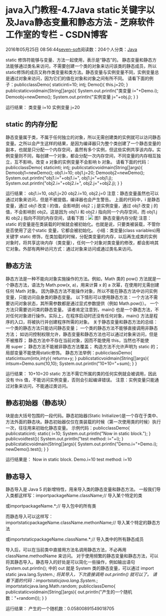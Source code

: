 
# java入门教程-4.7Java static关键字以及Java静态变量和静态方法 -  芝麻软件工作室的专栏 - CSDN博客


2016年05月25日 08:56:44[seven-soft](https://me.csdn.net/softn)阅读数：204个人分类：[Java																](https://blog.csdn.net/softn/article/category/6242590)



static 修饰符能够与变量、方法一起使用，表示是“静态”的。
静态变量和静态方法能够通过类名来访问，不需要创建一个类的对象来访问该类的静态成员，所以static修饰的成员又称作类变量和类方法。静态变量与实例变量不同，实例变量总是通过对象来访问，因为它们的值在对象和对象之间有所不同。
请看下面的例子：publicclassDemo{
staticinti=10;
intj;
Demo(){
this.j=20;
}
publicstaticvoidmain(String[]args){
System.out.println("类变量 i="+Demo.i);
Demoobj=newDemo();
System.out.println("实例变量 j="+obj.j);
}
}

运行结果：
类变量 i=10
实例变量 j=20
## static 的内存分配
静态变量属于类，不属于任何独立的对象，所以无需创建类的实例就可以访问静态变量。之所以会产生这样的结果，是因为编译器只为整个类创建了一个静态变量的副本，也就是只分配一个内存空间，虽然有多个实例，但这些实例共享该内存。实例变量则不同，每创建一个对象，都会分配一次内存空间，不同变量的内存相互独立，互不影响，改变
 a 对象的实例变量不会影响 b 对象。
请看下面的代码：publicclassDemo{
staticinti;
intj;
publicstaticvoidmain(String[]args){
Demoobj1=newDemo();
obj1.i=10;
obj1.j=20;
Demoobj2=newDemo();
System.out.println("obj1.i="+obj1.i+", obj1.j="+obj1.j);
System.out.println("obj2.i="+obj2.i+", obj2.j="+obj2.j);
}
}

运行结果：
obj1.i=10, obj1.j=20
obj2.i=10, obj2.j=0
注意：静态变量虽然也可以通过对象来访问，但是不被提倡，编译器也会产生警告。
上面的代码中，i 是静态变量，通过 obj1 改变 i 的值，会影响到 obj2；j 是实例变量，通过 obj1 改变 j 的值，不会影响到 obj2。这是因为 obj1.i 和 obj2.i 指向同一个内存空间，而 obj1.j
 和 obj2.j 指向不同的内存空间，请看下图：![](http://www.weixueyuan.net/uploads/allimg/150103/8-150103095602439.png)
图1  静态变量内存分配
注意：static 的变量是在类装载的时候就会被初始化。也就是说，只要类被装载，不管你是否使用了这个static 变量，它都会被初始化。
小结：类变量(class variables)用关键字 static 修饰，在类加载的时候，分配类变量的内存，以后再生成类的实例对象时，将共享这块内存（类变量），任何一个对象对类变量的修改，都会影响其它对象。外部有两种访问方式：通过对象来访问或通过类名来访问。
## 静态方法
静态方法是一种不能向对象实施操作的方法。例如，Math 类的 pow() 方法就是一个静态方法，语法为 Math.pow(x, a)，用来计算 x 的 a 次幂，在使用时无需创建任何 Math 对象。
因为静态方法不能操作对象，所以不能在静态方法中访问实例变量，只能访问自身类的静态变量。
以下情形可以使用静态方法：一个方法不需要访问对象状态，其所需参数都是通过显式参数提供（例如 Math.pow()）。
一个方法只需要访问类的静态变量。
读者肯定注意到，main() 也是一个静态方法，不对任何对象进行操作。实际上，在程序启动时还没有任何对象，main() 方法是程序的入口，将被执行并创建程序所需的对象。
关于静态变量和静态方法的总结：一个类的静态方法只能访问静态变量；
一个类的静态方法不能够直接调用非静态方法；
如访问控制权限允许，静态变量和静态方法也可以通过对象来访问，但是不被推荐；
静态方法中不存在当前对象，因而不能使用 this，当然也不能使用 super；
静态方法不能被非静态方法覆盖；
构造方法不允许声明为 static 的；
局部变量不能使用static修饰。
静态方法举例：publicclassDemo{
staticintsum(intx,inty){
returnx+y;
}
publicstaticvoidmain(String[]args){
intsum=Demo.sum(10,10);
System.out.println("10+10="+sum);
}
}

运行结果：
10+10=20
static 方法不需它所属的类的任何实例就会被调用，因此没有 this 值，不能访问实例变量，否则会引起编译错误。
注意：实例变量只能通过对象来访问，不能通过类访问。
## 静态初始器（静态块）
块是由大括号包围的一段代码。静态初始器(Static Initializer)是一个存在于类中、方法外面的静态块。静态初始器仅仅在类装载的时候（第一次使用类的时候）执行一次，往往用来初始化静态变量。
示例代码：publicclassDemo{
publicstaticinti;
static{
i=10;
System.out.println("Now in static block.");
}
publicvoidtest(){
System.out.println("test method: i="+i);
}
publicstaticvoidmain(String[]args){
System.out.println("Demo.i="+Demo.i);
newDemo().test();
}
}

运行结果是：
Now in static block.
Demo.i=10
test method: i=10
## 静态导入
静态导入是 Java 5 的新增特性，用来导入类的静态变量和静态方法。
一般我们导入类都这样写：importpackageName.className;// 导入某个特定的类

或importpackageName.*;// 导入包中的所有类

而静态导入可以这样写：importstaticpackageName.className.methonName;// 导入某个特定的静态方法

或importstaticpackageName.className.*;// 导入类中的所有静态成员

导入后，可以在当前类中直接用方法名调用静态方法，不必再用 className.methodName 来访问。
对于使用频繁的静态变量和静态方法，可以将其静态导入。静态导入的好处是可以简化一些操作，例如输出语句 System.out.println(); 中的 out 就是 System 类的静态变量，可以通过 import static
 java.lang.System.*; 将其导入，下次直接调用 out.println() 就可以了。
请看下面的代码：importstaticjava.lang.System.*;
importstaticjava.lang.Math.random;
publicclassDemo{
publicstaticvoidmain(String[]args){
out.println("产生的一个随机数："+random());
}
}

运行结果：
产生的一个随机数：0.05800891549018705

